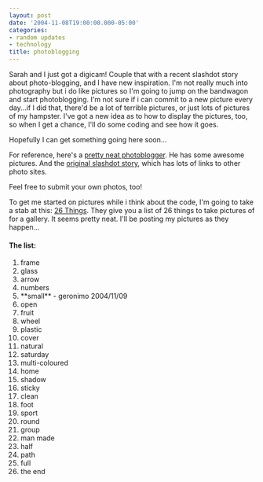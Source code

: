 ```yaml
---
layout: post
date: '2004-11-08T19:00:00.000-05:00'
categories:
- random updates
- technology
title: photoblogging
---
```


Sarah and I just got a digicam! Couple that with a recent slashdot story about photo-blogging, and I have new inspiration. I'm not really much into photography but i do like pictures so I'm going to jump on the bandwagon and start photoblogging. I'm not sure if i can commit to a new picture every day...if I did that, there'd be a lot of terrible pictures, or just lots of pictures of my hampster. I've got a new idea as to how to display the pictures, too, so when I get a chance, I'll do some coding and see how it goes.

Hopefully I can get something going here soon...

For reference, here's a [pretty neat photoblogger](http://www.orbit1.com/dailyphotos.aspx). He has some awesome pictures. And the [original slashdot story](http://slashdot.org/articles/04/11/02/2154241.shtml?tid=149), which has lots of links to other photo sites.

Feel free to submit your own photos, too!

To get me started on pictures while i think about the code, I'm going to take a stab at this: [26 Things](http://www.sh1ft.org/26things/). They give you a list of 26 things to take pictures of for a gallery. It seems pretty neat. I'll be posting my pictures as they happen...

<h4>The list:</h4><ol><li>frame</li><li>glass</li><li>arrow</li><li>numbers</li><li>**small** - geronimo 2004/11/09</li><li>open</li><li>fruit</li><li>wheel</li><li>plastic</li><li>cover</li><li>natural</li><li>saturday</li><li>multi-coloured</li><li>home</li><li>shadow</li><li>sticky</li><li>clean</li><li>foot</li><li>sport</li><li>round</li><li>group</li><li>man made</li><li>half</li><li>path</li><li>full</li><li>the end</li></ol>